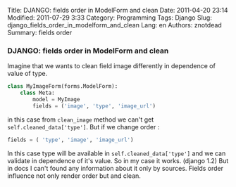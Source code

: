Title: DJANGO: fields order in ModelForm and clean
Date: 2011-04-20 23:14
Modified: 2011-07-29 3:33
Category: Programming
Tags: Django
Slug: django_fields_order_in_modelform_and_clean
Lang: en
Authors: znotdead
Summary: fields order

### DJANGO: fields order in ModelForm and clean

Imagine that we wants to clean field image differently in dependence of value of type.
```python
class MyImageForm(forms.ModelForm):
    class Meta:
        model = MyImage
        fields = ('image', 'type', 'image_url')
```

in this case from `clean_image` method we can't get `self.cleaned_data['type']`. But if we change order :
```python
fields = ( 'type', 'image', 'image_url')
```
In this case type will be available in `self.cleaned_data['type']` and we can validate in dependence of it's value.
So in my case it works. (django 1.2)
But in docs I can't found any information about it only by sources. Fields order influence not only render order but and clean.
